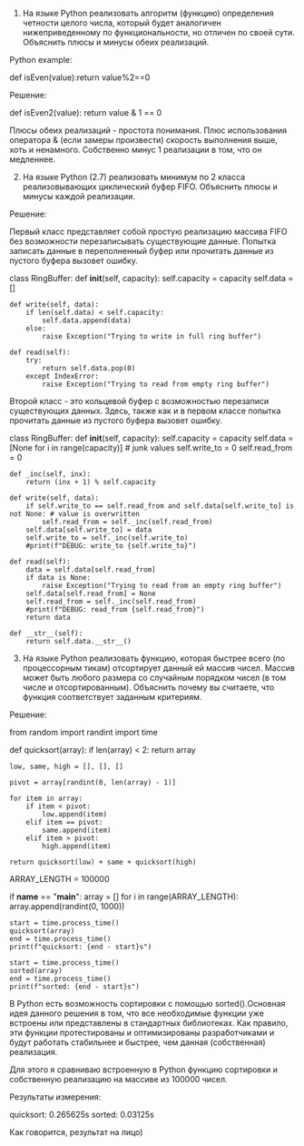 1. На языке Python реализовать алгоритм (функцию) определения четности целого числа, который будет аналогичен нижеприведенному по функциональности, но отличен по своей сути. Объяснить плюсы и минусы обеих реализаций.

Python example:

def isEven(value):return value%2==0

Решение:

def isEven2(value):
    return value & 1 == 0
    
Плюсы обеих реализаций - простота понимания.
Плюс использования оператора & (если замеры произвести) скорость выполнения выше, хоть и ненамного.
Собственно минус 1 реализации в том, что он медленнее.

2. На языке Python (2.7) реализовать минимум по 2 класса реализовывающих циклический буфер FIFO. Объяснить плюсы и минусы каждой реализации.

Решение:

Первый класс представляет собой простую реализацию массива FIFO без возможности перезаписывать существующие данные. Попытка записать данные в переполненный буфер или 
прочитать данные из пустого буфера вызовет ошибку.

class RingBuffer:
    def __init__(self, capacity):
        self.capacity = capacity
        self.data = []
    
    def write(self, data):
        if len(self.data) < self.capacity:
            self.data.append(data)
        else:
            raise Exception("Trying to write in full ring buffer")
        
    def read(self):
        try:
            return self.data.pop(0)
        except IndexError:
            raise Exception("Trying to read from empty ring buffer")
            
Второй класс - это кольцевой буфер с возможностью перезаписи существующих данных. Здесь, также как и в первом классе попытка прочитать данные из пустого буфера вызовет 
ошибку.
            
class RingBuffer:
    def __init__(self, capacity):
        self.capacity = capacity
        self.data = [None for i in range(capacity)] # junk values
        self.write_to = 0
        self.read_from = 0
    
    def _inc(self, inx):
        return (inx + 1) % self.capacity
    
    def write(self, data):
        if self.write_to == self.read_from and self.data[self.write_to] is not None: # value is overwritten
            self.read_from = self._inc(self.read_from)
        self.data[self.write_to] = data
        self.write_to = self._inc(self.write_to)
        #print(f"DEBUG: write_to {self.write_to}")
        
    def read(self):
        data = self.data[self.read_from]
        if data is None:
            raise Exception("Trying to read from an empty ring buffer")
        self.data[self.read_from] = None
        self.read_from = self._inc(self.read_from)
        #print(f"DEBUG: read_from {self.read_from}")
        return data
    
    def __str__(self):
        return self.data.__str__()

3. На языке Python реализовать функцию, которая быстрее всего (по процессорным тикам) отсортирует данный ей массив чисел. Массив может быть любого размера со случайным порядком чисел (в том числе и отсортированным). Объяснить почему вы считаете, что функция соответствует заданным критериям.

Решение:

from random import randint
import time


def quicksort(array):
    if len(array) < 2:
        return array

    low, same, high = [], [], []

    pivot = array[randint(0, len(array) - 1)]

    for item in array:
        if item < pivot:
            low.append(item)
        elif item == pivot:
            same.append(item)
        elif item > pivot:
            high.append(item)

    return quicksort(low) + same + quicksort(high)


ARRAY_LENGTH = 100000

if __name__ == "__main__":
    array = []
    for i in range(ARRAY_LENGTH):
        array.append(randint(0, 1000))

    start = time.process_time()
    quicksort(array)
    end = time.process_time()
    print(f"quicksort: {end - start}s")

    start = time.process_time()
    sorted(array)
    end = time.process_time()
    print(f"sorted: {end - start}s")
    
В Python есть возможность сортировки с помощью sorted().Основная идея данного решения в том, что все необходимые функции уже встроены или представлены в стандартных 
библиотеках. Как правило, эти функции протестированы и оптимизированы разработчиками и будут работать стабильнее и быстрее, чем данная (собственная) реализация. 

Для этого я сравниваю встроенную в Python функцию сортировки и собственную реализацию на массиве из 100000 чисел.

Результаты измерения:

quicksort: 0.265625s
sorted: 0.03125s

Как говорится, результат на лицо)
